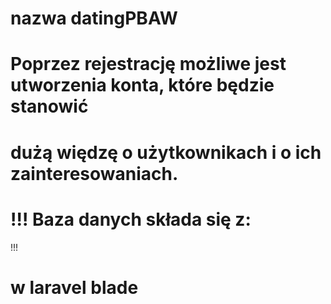 #  nazwa datingPBAW
# Poprzez rejestrację możliwe jest utworzenia konta, które będzie stanowić 
# dużą więdzę o użytkownikach i o ich zainteresowaniach.

# !!! Baza danych składa się z:


!!!
# w laravel blade
